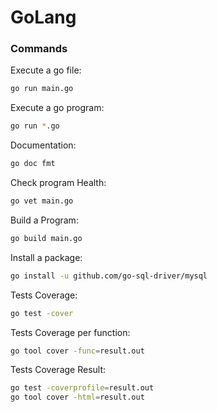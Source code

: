 # GoLang

### Commands
Execute a go file:
```sh
go run main.go
```

Execute a go program:
```sh
go run *.go
```

Documentation:
```sh
go doc fmt
```

Check program Health:
```sh
go vet main.go
```

Build a Program:
```sh
go build main.go
```

Install a package:
```sh
go install -u github.com/go-sql-driver/mysql
```

Tests Coverage:
```sh
go test -cover
```

Tests Coverage per function:
```sh
go tool cover -func=result.out
```

Tests Coverage Result:
```sh
go test -coverprofile=result.out
go tool cover -html=result.out
```